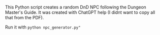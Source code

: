 This Python script creates a random DnD NPC following the Dungeon Master's Guide. It was created with ChatGPT help (I didnt want to copy all that from the PDF). 

Run it with `python npc_generator.py"`